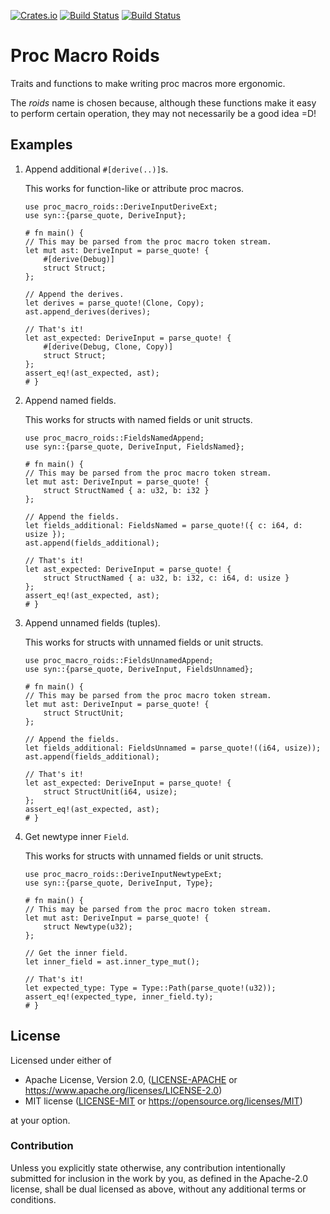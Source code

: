[![Crates.io](https://img.shields.io/crates/v/proc_macro_roids.svg)](https://crates.io/crates/proc_macro_roids)
[![Build Status](https://ci.appveyor.com/api/projects/status/github/azriel91/proc_macro_roids?branch=master&svg=true)](https://ci.appveyor.com/project/azriel91/proc_macro_roids/branch/master)
[![Build Status](https://travis-ci.org/azriel91/proc_macro_roids.svg?branch=master)](https://travis-ci.org/azriel91/proc_macro_roids)

# Proc Macro Roids

Traits and functions to make writing proc macros more ergonomic.

The *roids* name is chosen because, although these functions make it easy to perform certain
operation, they may not necessarily be a good idea =D!

## Examples

1. Append additional `#[derive(..)]`s.

   This works for function-like or attribute proc macros.

    ```rust,edition2018
    use proc_macro_roids::DeriveInputDeriveExt;
    use syn::{parse_quote, DeriveInput};

    # fn main() {
    // This may be parsed from the proc macro token stream.
    let mut ast: DeriveInput = parse_quote! {
        #[derive(Debug)]
        struct Struct;
    };

    // Append the derives.
    let derives = parse_quote!(Clone, Copy);
    ast.append_derives(derives);

    // That's it!
    let ast_expected: DeriveInput = parse_quote! {
        #[derive(Debug, Clone, Copy)]
        struct Struct;
    };
    assert_eq!(ast_expected, ast);
    # }
    ```

2. Append named fields.

    This works for structs with named fields or unit structs.

    ```rust,edition2018
    use proc_macro_roids::FieldsNamedAppend;
    use syn::{parse_quote, DeriveInput, FieldsNamed};

    # fn main() {
    // This may be parsed from the proc macro token stream.
    let mut ast: DeriveInput = parse_quote! {
        struct StructNamed { a: u32, b: i32 }
    };

    // Append the fields.
    let fields_additional: FieldsNamed = parse_quote!({ c: i64, d: usize });
    ast.append(fields_additional);

    // That's it!
    let ast_expected: DeriveInput = parse_quote! {
        struct StructNamed { a: u32, b: i32, c: i64, d: usize }
    };
    assert_eq!(ast_expected, ast);
    # }
    ```

3. Append unnamed fields (tuples).

    This works for structs with unnamed fields or unit structs.

    ```rust,edition2018
    use proc_macro_roids::FieldsUnnamedAppend;
    use syn::{parse_quote, DeriveInput, FieldsUnnamed};

    # fn main() {
    // This may be parsed from the proc macro token stream.
    let mut ast: DeriveInput = parse_quote! {
        struct StructUnit;
    };

    // Append the fields.
    let fields_additional: FieldsUnnamed = parse_quote!((i64, usize));
    ast.append(fields_additional);

    // That's it!
    let ast_expected: DeriveInput = parse_quote! {
        struct StructUnit(i64, usize);
    };
    assert_eq!(ast_expected, ast);
    # }
    ```

4. Get newtype inner `Field`.

    This works for structs with unnamed fields or unit structs.

    ```rust,edition2018
    use proc_macro_roids::DeriveInputNewtypeExt;
    use syn::{parse_quote, DeriveInput, Type};

    # fn main() {
    // This may be parsed from the proc macro token stream.
    let mut ast: DeriveInput = parse_quote! {
        struct Newtype(u32);
    };

    // Get the inner field.
    let inner_field = ast.inner_type_mut();

    // That's it!
    let expected_type: Type = Type::Path(parse_quote!(u32));
    assert_eq!(expected_type, inner_field.ty);
    # }
    ```

## License

Licensed under either of

* Apache License, Version 2.0, ([LICENSE-APACHE](LICENSE-APACHE) or https://www.apache.org/licenses/LICENSE-2.0)
* MIT license ([LICENSE-MIT](LICENSE-MIT) or https://opensource.org/licenses/MIT)

at your option.

### Contribution

Unless you explicitly state otherwise, any contribution intentionally
submitted for inclusion in the work by you, as defined in the Apache-2.0
license, shall be dual licensed as above, without any additional terms or
conditions.
